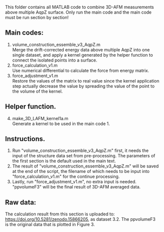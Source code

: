 This folder contains all MATLAB code to combine 3D-AFM measurements above multiple AqpZ surface. Only run the main code and the main code must be run section by section!

## Main codes:
1. volume_construction_essemble_v3_AqpZ.m<br/>
	Merge the drift-corrected energy data above multiple AqpZ into one single dataset, and apply a kernel generated by the helper function to connect the isolated points into a surface.
2. force_calculation_v1.m<br/>
	Use numerical differential to calculate the force from energy matrix.
3. force_adjustment_v1.m<br/>
	Restore the values of the matrix to real value since the kernel application step actually decrease the value by spreading the value of the point to the volume of the kernel.


## Helper function.
4. make_3D_LAFM_kernel1a.m<br/>
	Generate a kernel to be used in the main code 1.


## Instructions.
1. Run "volume_construction_essemble_v3_AqpZ.m" first, it needs the input of the structure data set from pre-processing. The parameters of the first section is the default used in the main text.
2. The result of "volume_construction_essemble_v3_AqpZ.m" will be saved at the end of the script, the filename of which needs to be input into "force_calculation_v1.m" for the continue processing.
3. Lastly, run "force_adjustment_v1.m", no extra input is needed. "ppvolumeF3" will be the final result of 3D-AFM averaged data.


## Raw data:
The calculation result from this section is uploaded to: https://doi.org/10.5281/zenodo.15866205, as dataset 3.2. The ppvolumeF3 is the original data that is plotted in Figure 3.
